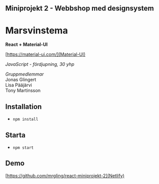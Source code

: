## Miniprojekt 2 - Webbshop med designsystem

# Marsvinstema

**React + Material-UI**

[https://material-ui.com/](Material-UI)

*JavaScript - fördjupning, 30 yhp*

*Gruppmedlemmar*  
Jonas Glingert  
Lisa Pääjärvi  
Tony Martinsson

## Installation

* `npm install`

## Starta

* `npm start`   

## Demo
[https://github.com/mrgling/react-miniprojekt-2](Netlify)
